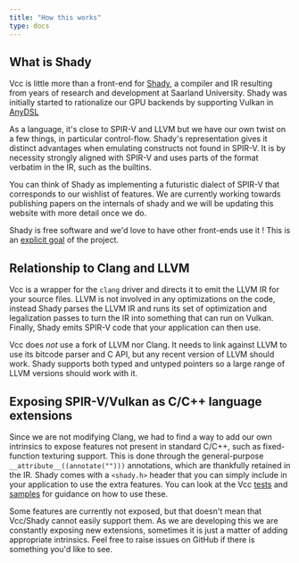 ```yaml
---
title: "How this works"
type: docs
---
```


## What is Shady

Vcc is little more than a front-end for [Shady](https://github.com/Hugobros3/shady), a compiler and IR resulting from years of research and development at Saarland University. Shady was initially started to rationalize our GPU backends by supporting Vulkan in [AnyDSL](https://anydsl.github.io/)

As a language, it's close to SPIR-V and LLVM but we have our own twist on a few things, in particular control-flow. Shady's representation gives it distinct advantages when emulating constructs not found in SPIR-V. It is by necessity strongly aligned with SPIR-V and uses parts of the format verbatim in the IR, such as the builtins.

You can think of Shady as implementing a futuristic dialect of SPIR-V that corresponds to our wishlist of features. We are currently working towards publishing papers on the internals of shady and we will be updating this website with more detail once we do.

Shady is free software and we'd love to have other front-ends use it ! This is an [explicit goal](/why/) of the project.

## Relationship to Clang and LLVM

Vcc is a wrapper for the `clang` driver and directs it to emit the LLVM IR for your source files. LLVM is not involved in any optimizations on the code, instead Shady parses the LLVM IR and runs its set of optimization and legalization passes to turn the IR into something that can run on Vulkan. Finally, Shady emits SPIR-V code that your application can then use.

Vcc does _not_ use a fork of LLVM nor Clang. It needs to link against LLVM to use its bitcode parser and C API, but any recent version of LLVM should work. Shady supports both typed and untyped pointers so a large range of LLVM versions should work with it.

## Exposing SPIR-V/Vulkan as C/C++ language extensions

Since we are not modifying Clang, we had to find a way to add our own intrinsics to expose features not present in standard C/C++, such as fixed-function texturing support. This is done through the general-purpose `__attribute__((annotate("")))` annotations, which are thankfully retained in the IR. Shady comes with a `<shady.h>` header that you can simply include in your application to use the extra features. You can look at the Vcc [tests](https://github.com/Hugobros3/shady/tree/master/test/vcc) and [samples](https://github.com/Hugobros3/shady/tree/master/samples) for guidance on how to use these.

Some features are currently not exposed, but that doesn't mean that Vcc/Shady cannot easily support them. As we are developing this we are constantly exposing new extensions, sometimes it is just a matter of adding appropriate intrinsics. Feel free to raise issues on GitHub if there is something you'd like to see.
